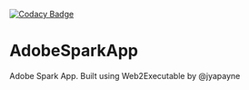 [![Codacy Badge](https://app.codacy.com/project/badge/Grade/e9876b6f0bac40c1ae5c06cdf9135718)](https://www.codacy.com/manual/devilAPI/AdobeSparkApp?utm_source=github.com&amp;utm_medium=referral&amp;utm_content=devilAPI/AdobeSparkApp&amp;utm_campaign=Badge_Grade)
# AdobeSparkApp
Adobe Spark App. Built using Web2Executable by @jyapayne

